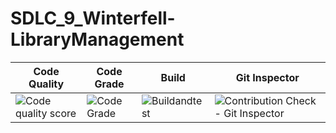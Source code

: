 # SDLC_9_Winterfell-LibraryManagement

| Code Quality                                                                  | Code Grade                                                             | Build                                                                                                                     | Git Inspector                                                                                                                                              |
|-------------------------------------------------------------------------------|------------------------------------------------------------------------|---------------------------------------------------------------------------------------------------------------------------|------------------------------------------------------------------------------------------------------------------------------------------------------------|
| ![Code quality score](https://www.code-inspector.com/project/24985/score/svg) | ![Code Grade](https://www.code-inspector.com/project/24985/status/svg) | ![Buildandtest](https://github.com/BhavanSekar/SDLC_9_Winterfell-LibraryManagement/actions/workflows/c-cpp.yml/badge.svg) | ![Contribution Check - Git Inspector](https://github.com/BhavanSekar/SDLC_9_Winterfell-LibraryManagement/actions/workflows/git%20-inspector.yml/badge.svg) |

